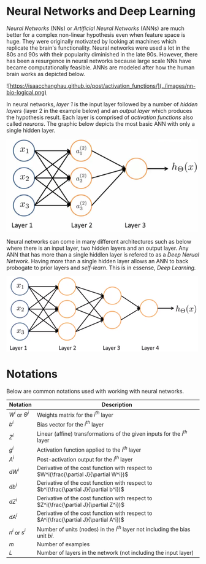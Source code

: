 # Neural Networks and Deep Learning

*Neural Networks* (NNs) or *Artificial Neural Networks* (ANNs) are much better for a complex non-linear hypothesis even when feature space is huge. They were originally motivated by looking at machines which replicate the brain's functionality. Neural networks were used a lot in the 80s and 90s with their popularity diminished in the late 90s. However, there has been a resurgence in neural networks because large scale NNs have became computationally feasible. ANNs are modeled after how the human brain works as depicted below.

![https://isaacchanghau.github.io/post/activation_functions/](../images/nn-bio-logical.png)

In neural networks, *layer 1* is the input layer followed by a number of *hidden layers* (layer 2 in the example below) and an *output layer* which produces the hypothesis result. Each layer is comprised of *activation functions* also called *neurons*. The graphic below depicts the most basic ANN with only a single hidden layer.

![Neural Network](../images/neural-network.png)

Neural networks can come in many different architectures such as below where there is an input layer, two hidden layers and an output layer.  Any ANN that has more than a single hiddlen layer is refered to as a *Deep Nerual Network*. Having more than a single hidden layer allows an ANN to back probogate to prior layers and *self-learn*. This is in essense, *Deep Learning.*

![Neural Network](../images/neural-network-arch.png)

# Notations

Below are common notations used with working with neural networks.

| Notation            | Description                                                  |
| ------------------- | ------------------------------------------------------------ |
| $W^i$ or $\Theta^i$ | Weights matrix for the $i^{th}$ layer                        |
| $b^i$               | Bias vector for the $i^{th}$ layer                           |
| $Z^{i}$             | Linear (affine) transformations of the given inputs for the $i^{th}$ layer |
| $g^i$               | Activation function applied to the $i^{th}$ layer            |
| $A^i$               | Post-activation output for the $i^{th}$ layer                |
| $dW^i$              | Derivative of the cost function with respect to $W^i(\frac{\partial J}{\partial W^i})$ |
| $db^i$              | Derivative of the cost function with respect to $b^i(\frac{\partial J}{\partial b^i})$ |
| $dZ^i$              | Derivative of the cost function with respect to $Z^i(\frac{\partial J}{\partial Z^i})$ |
| $dA^i$              | Derivative of the cost function with respect to $A^i(\frac{\partial J}{\partial A^i})$ |
| $n^i$ or $s^i$      | Number of units (nodes) in the $i^{th}$ layer not including the bias unit $bi$. |
| $m$                 | Number of examples                                           |
| $L$                 | Number of layers in the network (not including the input layer) |



